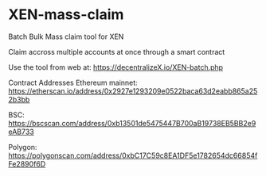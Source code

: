 # XEN-mass-claim
Batch Bulk Mass claim tool for XEN

Claim accross multiple accounts at once through a smart contract

Use the tool from web at: https://decentralizeX.io/XEN-batch.php

Contract Addresses
Ethereum mainnet: https://etherscan.io/address/0x2927e1293209e0522baca63d2eabb865a252b3bb

BSC: https://bscscan.com/address/0xb13501de5475447B700aB19738EB5BB2e9eAB733

Polygon: https://polygonscan.com/address/0xbC17C59c8EA1DF5e1782654dc66854fFe2890f6D

